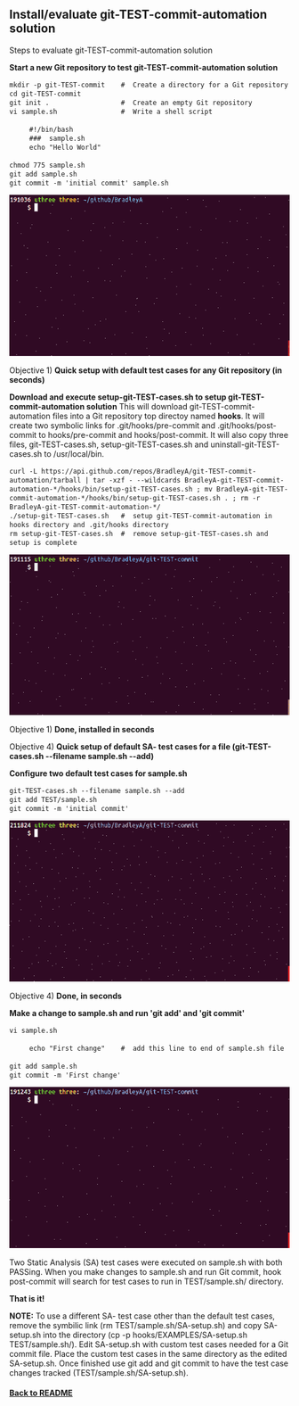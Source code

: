 ## Install/evaluate git-TEST-commit-automation solution
Steps to evaluate git-TEST-commit-automation solution

**Start a new Git repository to test git-TEST-commit-automation solution**

    mkdir -p git-TEST-commit    #  Create a directory for a Git repository
    cd git-TEST-commit
    git init .                  #  Create an empty Git repository
    vi sample.sh                #  Write a shell script
    
         #!/bin/bash
         ###  sample.sh 
         echo "Hello World"
    
    chmod 775 sample.sh
    git add sample.sh
    git commit -m 'initial commit' sample.sh

<img id="Steps git-TEST-commit-automation-1.gif" src="../images/git-TEST-commit-automation-1.gif" >
    
Objective 1) **Quick setup with default test cases for any Git repository (in seconds)**

**Download and execute setup-git-TEST-cases.sh to setup git-TEST-commit-automation solution**
This will download git-TEST-commit-automation files into a Git repository top directoy named **hooks**.  It will create two symbolic links for .git/hooks/pre-commit and .git/hooks/post-commit to hooks/pre-commit and hooks/post-commit.  It will also copy three files, git-TEST-cases.sh, setup-git-TEST-cases.sh and uninstall-git-TEST-cases.sh to /usr/local/bin.

    curl -L https://api.github.com/repos/BradleyA/git-TEST-commit-automation/tarball | tar -xzf - --wildcards BradleyA-git-TEST-commit-automation-*/hooks/bin/setup-git-TEST-cases.sh ; mv BradleyA-git-TEST-commit-automation-*/hooks/bin/setup-git-TEST-cases.sh . ; rm -r BradleyA-git-TEST-commit-automation-*/
    ./setup-git-TEST-cases.sh   #  setup git-TEST-commit-automation in hooks directory and .git/hooks directory
    rm setup-git-TEST-cases.sh  #  remove setup-git-TEST-cases.sh and setup is complete
    
<img id="Steps git-TEST-commit-automation-2.gif" src="../images/git-TEST-commit-automation-2.gif" >

Objective 1)  **Done, installed in seconds**

Objective 4)  **Quick setup of default SA- test cases for a file (git-TEST-cases.sh --filename sample.sh --add)**
    
**Configure two default test cases for sample.sh**   
    
    git-TEST-cases.sh --filename sample.sh --add
    git add TEST/sample.sh
    git commit -m 'initial commit'

<img id="Steps git-TEST-commit-automation-3.gif" src="../images/git-TEST-commit-automation-3.gif" >

Objective 4)  **Done, in seconds**

**Make a change to sample.sh and run 'git add' and 'git commit'**
    
    vi sample.sh
    
         echo "First change"    #  add this line to end of sample.sh file
	 
    git add sample.sh
    git commit -m 'First change'


<img id="Steps git-TEST-commit-automation-4.gif" src="../images/git-TEST-commit-automation-4.gif" >

Two Static Analysis (SA) test cases were executed on sample.sh with both PASSing.  When you make changes to sample.sh and run Git commit, hook post-commit will search for test cases to run in TEST/sample.sh/ directory.

**That is it!**

**NOTE:**  To use a different SA- test case other than the default test cases, remove the symbilic link (rm TEST/sample.sh/SA-setup.sh) and copy SA-setup.sh into the directory (cp -p hooks/EXAMPLES/SA-setup.sh TEST/sample.sh/).  Edit SA-setup.sh with custom test cases needed for a Git commit file.  Place the custom test cases in the same directory as the edited SA-setup.sh.  Once finished use git add and git commit to have the test case changes tracked (TEST/sample.sh/SA-setup.sh).  


#### [Back to README](https://github.com/BradleyA/git-TEST-commit-automation/tree/master/hooks#installevaluate-git-test-commit-automation-solution)
